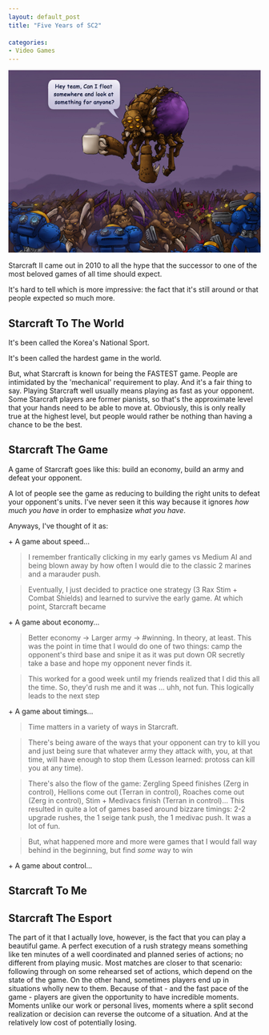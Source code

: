 ```yaml
---
layout: default_post
title: "Five Years of SC2"

categories:
- Video Games
---
```


![Har har overlords are lazy](/assets/posts/sc2/ovie.jpg "Oviously, he could be sharing that coffee.")

Starcraft II came out in 2010 to all the hype that the successor to one of the most beloved games of all time should expect.

It's hard to tell which is more impressive: the fact that it's still around or that people expected so much more.

<!---
<!–end_preview–>
-->


Starcraft To The World
-----------
It's been called the Korea's National Sport.

It's been called the hardest game in the world.

But, what Starcraft is known for being the FASTEST game. People are intimidated by the 'mechanical' requirement to play. And it's a fair thing to say. Playing Starcraft well usually means playing as fast as your opponent. Some Starcraft players are former pianists, so that's the approximate level that your hands need to be able to move at. Obviously, this is only really true at the highest level, but people would rather be nothing than having a chance to be the best.


Starcraft The Game
-----------
A game of Starcraft goes like this: build an economy, build an army and defeat your opponent.

A lot of people see the game as reducing to building the right units to defeat your opponent's units. I've never seen it this way because it ignores _how much you have_ in order to emphasize _what you have_.

Anyways, I've thought of it as:

\+ A game about speed...

> I remember frantically clicking in my early games vs Medium AI and being blown away by how often I would die to the classic 2 marines and a marauder push.

> Eventually, I just decided to practice one strategy (3 Rax Stim + Combat Shields) and learned to survive the early game. At which point, Starcraft became

\+ A game about economy...

> Better economy -> Larger army -> #winning. In theory, at least. This was the point in time that I would do one of two things: camp the opponent's third base and snipe it as it was put down OR secretly take a base and hope my opponent never finds it.

> This worked for a good week until my friends realized that I did this all the time. So, they'd rush me and it was ... uhh, not fun. This logically leads to the next step

\+ A game about timings...

> Time matters in a variety of ways in Starcraft.

> There's being aware of the ways that your opponent can try to kill you and just being sure that whatever army they attack with, you, at that time, will have enough to stop them (Lesson learned: protoss can kill you at any time).

> There's also the flow of the game: Zergling Speed finishes (Zerg in control), Hellions come out (Terran in control), Roaches come out (Zerg in control), Stim + Medivacs finish (Terran in control)... This resulted in quite a lot of games based around bizzare timings: 2-2 upgrade rushes, the 1 seige tank push, the 1 medivac push. It was a lot of fun.

> But, what happened more and more were games that I would fall way behind in the beginning, but find _some_ way to win

\+ A game about control...


Starcraft To Me
-----------


Starcraft The Esport
-----------


The part of it that I actually love, however, is the fact that you can play a beautiful game. A perfect execution of a rush strategy means something like ten minutes of a well coordinated and planned series of actions; no different from playing music. Most matches are closer to that scenario: following through on some rehearsed set of actions, which depend on the state of the game. On the other hand, sometimes players end up in situations wholly new to them. Because of that - and the fast pace of the game - players are given the opportunity to have incredible moments. Moments unlike our work or personal lives, moments where a split second realization or decision can reverse the outcome of a situation. And at the relatively low cost of potentially losing.